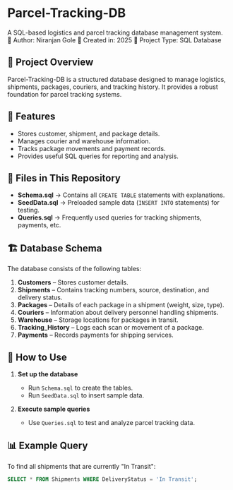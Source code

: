 # Parcel-Tracking-DB
A SQL-based logistics and parcel tracking database management system.
<br>
📝 Author: Niranjan Gole
📅 Created in: 2025
🔗 Project Type: SQL Database

## 📖 Project Overview
Parcel-Tracking-DB is a structured database designed to manage logistics, shipments, packages, couriers, and tracking history. It provides a robust foundation for parcel tracking systems.

## 🚀 Features
- Stores customer, shipment, and package details.
- Manages courier and warehouse information.
- Tracks package movements and payment records.
- Provides useful SQL queries for reporting and analysis.

## 📂 Files in This Repository
- **Schema.sql** → Contains all `CREATE TABLE` statements with explanations.
- **SeedData.sql** → Preloaded sample data (`INSERT INTO` statements) for testing.
- **Queries.sql** → Frequently used queries for tracking shipments, payments, etc.

## 🏗 Database Schema
The database consists of the following tables:
1. **Customers** – Stores customer details.
2. **Shipments** – Contains tracking numbers, source, destination, and delivery status.
3. **Packages** – Details of each package in a shipment (weight, size, type).
4. **Couriers** – Information about delivery personnel handling shipments.
5. **Warehouse** – Storage locations for packages in transit.
6. **Tracking_History** – Logs each scan or movement of a package.
7. **Payments** – Records payments for shipping services.

## 🔧 How to Use
1. **Set up the database**  
   - Run `Schema.sql` to create the tables.  
   - Run `SeedData.sql` to insert sample data.  

2. **Execute sample queries**  
   - Use `Queries.sql` to test and analyze parcel tracking data.

## 📊 Example Query
To find all shipments that are currently "In Transit":
```sql
SELECT * FROM Shipments WHERE DeliveryStatus = 'In Transit';

